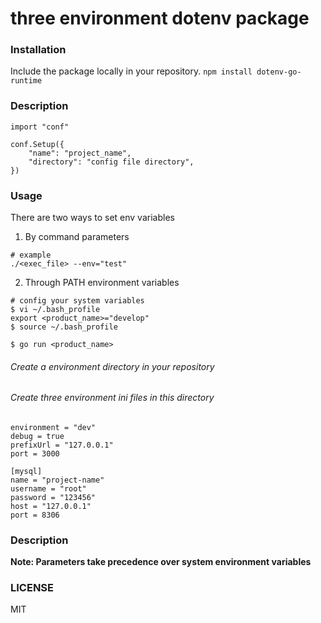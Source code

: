 # three environment dotenv package

### Installation

Include the package locally in your repository.
`npm install dotenv-go-runtime`

### Description

```
import "conf"

conf.Setup({
    "name": "project_name",
    "directory": "config file directory",
})
```

### Usage

There are two ways to set env variables
1.  By command parameters

```
# example
./<exec_file> --env="test"
```

2. Through PATH environment variables 
```
# config your system variables
$ vi ~/.bash_profile
export <product_name>="develop"
$ source ~/.bash_profile

$ go run <product_name>
```

###### Create a environment directory in your repository

###### Create three environment ini files in this directory
```
environment = "dev"
debug = true
prefixUrl = "127.0.0.1"
port = 3000

[mysql]
name = "project-name"
username = "root"
password = "123456"
host = "127.0.0.1"
port = 8306
```

### Description

**Note: Parameters take precedence over system environment variables**

### LICENSE

MIT